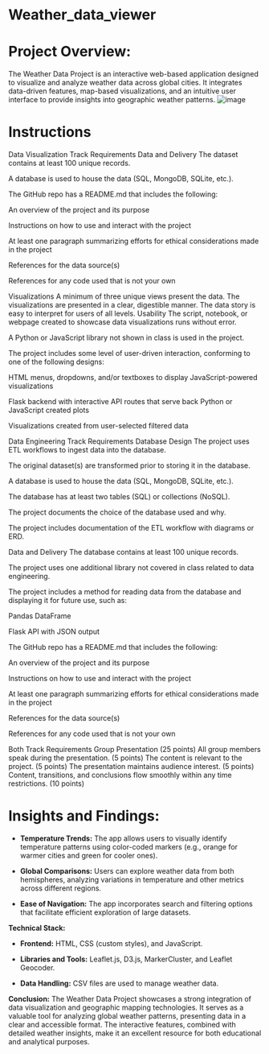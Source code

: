 # Weather_data_viewer
# Project Overview: 
The Weather Data Project is an interactive web-based application designed to visualize and analyze weather data across global cities. It integrates data-driven features, map-based visualizations, and an intuitive user interface to provide insights into geographic weather patterns.
![image](https://github.com/user-attachments/assets/694ccd51-810c-443f-a4a4-9e6b00b1050f)

# Instructions
Data Visualization Track Requirements 
Data and Delivery 
The dataset contains at least 100 unique records. 

A database is used to house the data (SQL, MongoDB, SQLite, etc.). 

The GitHub repo has a README.md that includes the following: 

An overview of the project and its purpose

Instructions on how to use and interact with the project

At least one paragraph summarizing efforts for ethical considerations made in the project

References for the data source(s)

References for any code used that is not your own

Visualizations 
A minimum of three unique views present the data. 
The visualizations are presented in a clear, digestible manner. 
The data story is easy to interpret for users of all levels. 
Usability 
The script, notebook, or webpage created to showcase data visualizations runs without error. 

A Python or JavaScript library not shown in class is used in the project. 

The project includes some level of user-driven interaction, conforming to one of the following designs: 

HTML menus, dropdowns, and/or textboxes to display JavaScript-powered visualizations

Flask backend with interactive API routes that serve back Python or JavaScript created plots

Visualizations created from user-selected filtered data

Data Engineering Track Requirements 
Database Design 
The project uses ETL workflows to ingest data into the database. 

The original dataset(s) are transformed prior to storing it in the database. 

A database is used to house the data (SQL, MongoDB, SQLite, etc.). 

The database has at least two tables (SQL) or collections (NoSQL). 

The project documents the choice of the database used and why. 

The project includes documentation of the ETL workflow with diagrams or ERD. 

Data and Delivery 
The database contains at least 100 unique records.

The project uses one additional library not covered in class related to data engineering. 

The project includes a method for reading data from the database and displaying it for future use, such as: 

Pandas DataFrame

Flask API with JSON output

The GitHub repo has a README.md that includes the following: 

An overview of the project and its purpose

Instructions on how to use and interact with the project

At least one paragraph summarizing efforts for ethical considerations made in the project

References for the data source(s)

References for any code used that is not your own

Both Track Requirements
Group Presentation (25 points)
All group members speak during the presentation. (5 points)
The content is relevant to the project. (5 points)
The presentation maintains audience interest. (5 points)
Content, transitions, and conclusions flow smoothly within any time restrictions. (10 points)

# **Insights and Findings:**

- **Temperature Trends:** The app allows users to visually identify temperature patterns using color-coded markers (e.g., orange for warmer cities and green for cooler ones).

- **Global Comparisons:** Users can explore weather data from both hemispheres, analyzing variations in temperature and other metrics across different regions.

- **Ease of Navigation:** The app incorporates search and filtering options that facilitate efficient exploration of large datasets.

**Technical Stack:**

- **Frontend:** HTML, CSS (custom styles), and JavaScript.

- **Libraries and Tools:** Leaflet.js, D3.js, MarkerCluster, and Leaflet Geocoder.

- **Data Handling:** CSV files are used to manage weather data.

**Conclusion:** The Weather Data Project showcases a strong integration of data visualization and geographic mapping technologies. It serves as a valuable tool for analyzing global weather patterns, presenting data in a clear and accessible format. The interactive features, combined with detailed weather insights, make it an excellent resource for both educational and analytical purposes.

